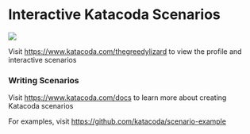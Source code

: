 # Interactive Katacoda Scenarios

[![](http://shields.katacoda.com/katacoda/thegreedylizard/count.svg)](https://www.katacoda.com/thegreedylizard "Get your profile on Katacoda.com")

Visit https://www.katacoda.com/thegreedylizard to view the profile and interactive scenarios

### Writing Scenarios
Visit https://www.katacoda.com/docs to learn more about creating Katacoda scenarios

For examples, visit https://github.com/katacoda/scenario-example
